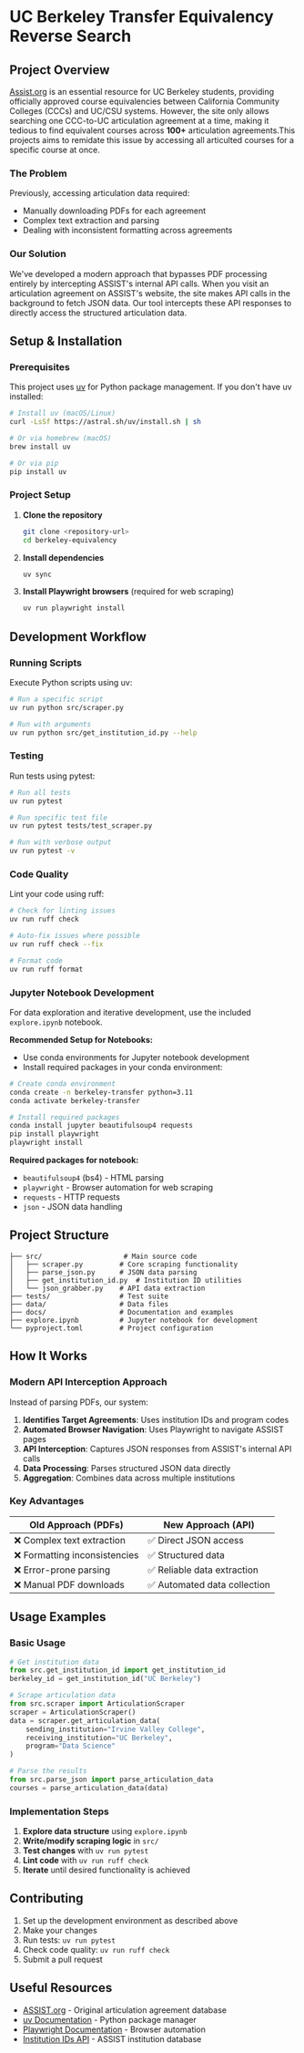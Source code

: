 # UC Berkeley Transfer Equivalency Reverse Search

## Project Overview

[Assist.org](https://www.assist.org) is an essential resource for UC Berkeley students, providing officially approved course equivalencies between California Community Colleges (CCCs) and UC/CSU systems. However, the site only allows searching one CCC-to-UC articulation agreement at a time, making it tedious to find equivalent courses across **100+** articulation agreements.This projects aims to remidate this issue by accessing all articulted courses for a specific course at once.

### The Problem

Previously, accessing articulation data required:

- Manually downloading PDFs for each agreement
- Complex text extraction and parsing
- Dealing with inconsistent formatting across agreements

### Our Solution

We've developed a modern approach that bypasses PDF processing entirely by intercepting ASSIST's internal API calls. When you visit an articulation agreement on ASSIST's website, the site makes API calls in the background to fetch JSON data. Our tool intercepts these API responses to directly access the structured articulation data.

## Setup & Installation

### Prerequisites

This project uses [uv](https://docs.astral.sh/uv/) for Python package management. If you don't have uv installed:

```bash
# Install uv (macOS/Linux)
curl -LsSf https://astral.sh/uv/install.sh | sh

# Or via homebrew (macOS)
brew install uv

# Or via pip
pip install uv
```

### Project Setup

1. **Clone the repository**

   ```bash
   git clone <repository-url>
   cd berkeley-equivalency
   ```

2. **Install dependencies**

   ```bash
   uv sync
   ```

3. **Install Playwright browsers** (required for web scraping)

   ```bash
   uv run playwright install
   ```

## Development Workflow

### Running Scripts

Execute Python scripts using uv:

```bash
# Run a specific script
uv run python src/scraper.py

# Run with arguments
uv run python src/get_institution_id.py --help
```

### Testing

Run tests using pytest:

```bash
# Run all tests
uv run pytest

# Run specific test file
uv run pytest tests/test_scraper.py

# Run with verbose output
uv run pytest -v
```

### Code Quality

Lint your code using ruff:

```bash
# Check for linting issues
uv run ruff check

# Auto-fix issues where possible
uv run ruff check --fix

# Format code
uv run ruff format
```

### Jupyter Notebook Development

For data exploration and iterative development, use the included `explore.ipynb` notebook.

**Recommended Setup for Notebooks:**

- Use conda environments for Jupyter notebook development
- Install required packages in your conda environment:

```bash
# Create conda environment
conda create -n berkeley-transfer python=3.11
conda activate berkeley-transfer

# Install required packages
conda install jupyter beautifulsoup4 requests
pip install playwright
playwright install
```

**Required packages for notebook:**

- `beautifulsoup4` (bs4) - HTML parsing
- `playwright` - Browser automation for web scraping  
- `requests` - HTTP requests
- `json` - JSON data handling

## Project Structure

```text
├── src/                    # Main source code
│   ├── scraper.py         # Core scraping functionality
│   ├── parse_json.py      # JSON data parsing
│   ├── get_institution_id.py  # Institution ID utilities
│   └── json_grabber.py    # API data extraction
├── tests/                 # Test suite
├── data/                  # Data files
├── docs/                  # Documentation and examples
├── explore.ipynb          # Jupyter notebook for development
└── pyproject.toml         # Project configuration
```

## How It Works

### Modern API Interception Approach

Instead of parsing PDFs, our system:

1. **Identifies Target Agreements**: Uses institution IDs and program codes
2. **Automated Browser Navigation**: Uses Playwright to navigate ASSIST pages
3. **API Interception**: Captures JSON responses from ASSIST's internal API calls
4. **Data Processing**: Parses structured JSON data directly
5. **Aggregation**: Combines data across multiple institutions

### Key Advantages

| Old Approach (PDFs) | New Approach (API) |
|-------------------|------------------|
| ❌ Complex text extraction | ✅ Direct JSON access |
| ❌ Formatting inconsistencies | ✅ Structured data |
| ❌ Error-prone parsing | ✅ Reliable data extraction |
| ❌ Manual PDF downloads | ✅ Automated data collection |

## Usage Examples

### Basic Usage

```python
# Get institution data
from src.get_institution_id import get_institution_id
berkeley_id = get_institution_id("UC Berkeley")

# Scrape articulation data
from src.scraper import ArticulationScraper
scraper = ArticulationScraper()
data = scraper.get_articulation_data(
    sending_institution="Irvine Valley College",
    receiving_institution="UC Berkeley", 
    program="Data Science"
)

# Parse the results
from src.parse_json import parse_articulation_data
courses = parse_articulation_data(data)
```

### Implementation Steps

1. **Explore data structure** using `explore.ipynb`
2. **Write/modify scraping logic** in `src/`
3. **Test changes** with `uv run pytest`
4. **Lint code** with `uv run ruff check`
5. **Iterate** until desired functionality is achieved

## Contributing

1. Set up the development environment as described above
2. Make your changes
3. Run tests: `uv run pytest`
4. Check code quality: `uv run ruff check`
5. Submit a pull request

## Useful Resources

- [ASSIST.org](https://www.assist.org) - Original articulation agreement database
- [uv Documentation](https://docs.astral.sh/uv/) - Python package manager
- [Playwright Documentation](https://playwright.dev/python/) - Browser automation
- [Institution IDs API](https://assist.org/api/institutions) - ASSIST institution database
